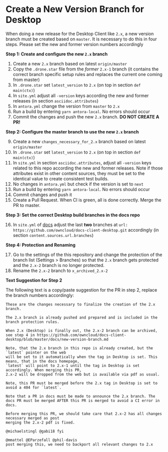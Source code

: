 # Create a New Version Branch for Desktop

When doing a new release for the Desktop Client like `2.x`, a new version branch must be created based on `master`. It is necessary to do this in four steps. Please set the new and former version numbers accordingly

**Step 1: Create and configure the new `2.x` branch**

1.  Create a new `2.x` branch based on latest `origin/master`
2.  Copy the `.drone.star` file from the _former_ `2.x-1` branch
    (it contains the correct branch specific setup rules and replaces the current one coming from master)
3.  In `.drone.star` set `latest_version` to `2.x` (on top in section `def main(ctx)`)
4.  In `site.yml` adjust all `-version` keys according the new and former releases
    (in section `asciidoc.attributes`)
5.  In `antora.yml` change the version from `master` to `2.x`
6.  Run a build by entering `yarn antora-local`. No errors should occur
7.  Commit the changes and push the new `2.x` branch. **DO NOT CREATE A PR!**

**Step 2: Configure the master branch to use the new `2.x` branch**

9.  Create a new `changes_necessary_for_2.x` branch based on latest `origin/master`
10.  In `.drone.star` set `latest_version` to `2.x` (on top in section `def main(ctx)`)
11. In `site.yml` in section `asciidoc.attributes`, adjust all `-version` keys related to this repo according the new and former releases. Note if those attributes exist in other content sources, they must be set to the identical value to create consistent test builds.
12. No changes in `antora.yml` but check if the version is set to `next`
13. Run a build by entering `yarn antora-local`. No errors should occur
14. Commit changes and push it
15. Create a Pull Request. When CI is green, all is done correctly. Merge the PR to master.

**Step 3: Set the correct Desktop build branches in the docs repo**

16. In `site.yml` of [docs](https://github.com/owncloud/docs/blob/master/site.yml) adjust the last **two** branches at `url: https://github.com/owncloud/docs-client-desktop.git` accordingly
    (in section `content.sources.url.branches`)

**Step 4: Protection and Renaming**

17. Go to the settings of the this repository and change the protection of the branch list (Settings > Branches) so that
    the `2.x` branch gets protected and the `2.x-2` branch is no longer protected.
18. Rename the `2.x-2` branch to `x_archived_2.x-2`

**Text Suggestion for Step 2**

The following text is a copy/paste suggestion for the PR in step 2, replace the branch numbers accordingly:
```
These are the changes necessary to finalize the creation of the 2.x branch.

The 2.x branch is already pushed and prepared and is included in the branch protection rules.

When 2.x (Desktop) is finally out, the 2.x-2 branch can be archived,
see step 4 in https://github.com/owncloud/docs-client-desktop/blob/master/docs/new-version-branch.md

Note, that the 2.x branch in this repo is already created, but the `latest` pointer on the web
will be set to it automatically when the tag in Desktop is set. This means, that in the docs homepage,
`latest` will point to 2.x-1 until the tag in Desktop is set accordingly. When merging this PR,
2.x-2 will be dropped from the web but is available via pdf as usual.

Note, this PR must be merged before the 2.x tag in Desktop is set to avoid a 404 for `latest`.

Note that a PR in docs must be made to announce the 2.x branch. The docs PR must be merged AFTER this PR is merged to avoid a CI error in docs.

Before merging this PR, we should take care that 2.x-2 has all changes necessary merged as post
merging the 2.x-2 pdf is fixed.

@michaelstingl @gabi18 fyi

@mmattel @EParzefall @phil-davis
post merging this, we need to backport all relevant changes to 2.x
```
